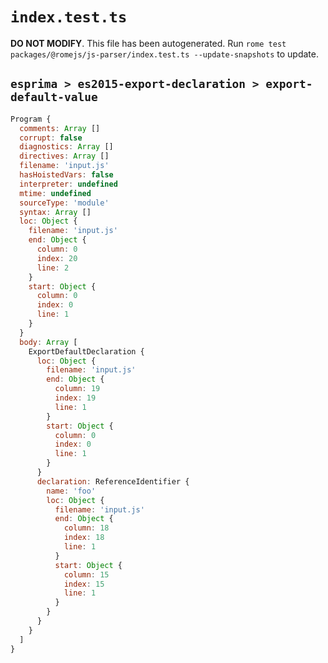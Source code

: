 # `index.test.ts`

**DO NOT MODIFY**. This file has been autogenerated. Run `rome test packages/@romejs/js-parser/index.test.ts --update-snapshots` to update.

## `esprima > es2015-export-declaration > export-default-value`

```javascript
Program {
  comments: Array []
  corrupt: false
  diagnostics: Array []
  directives: Array []
  filename: 'input.js'
  hasHoistedVars: false
  interpreter: undefined
  mtime: undefined
  sourceType: 'module'
  syntax: Array []
  loc: Object {
    filename: 'input.js'
    end: Object {
      column: 0
      index: 20
      line: 2
    }
    start: Object {
      column: 0
      index: 0
      line: 1
    }
  }
  body: Array [
    ExportDefaultDeclaration {
      loc: Object {
        filename: 'input.js'
        end: Object {
          column: 19
          index: 19
          line: 1
        }
        start: Object {
          column: 0
          index: 0
          line: 1
        }
      }
      declaration: ReferenceIdentifier {
        name: 'foo'
        loc: Object {
          filename: 'input.js'
          end: Object {
            column: 18
            index: 18
            line: 1
          }
          start: Object {
            column: 15
            index: 15
            line: 1
          }
        }
      }
    }
  ]
}
```
